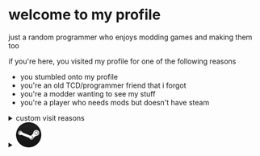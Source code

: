 # welcome to my profile

just a random programmer who enjoys modding games and making them too

if you're here, you visited my profile for one of the following reasons
- you stumbled onto my profile
- you're an old TCD/programmer friend that i forgot
- you're a modder wanting to see my stuff
- you're a player who needs mods but doesn't have steam

<details>
  <summary>custom visit reasons</summary>
  
  - you're a friend of mine needing to see unity code
  - be sure to send me custom reasons
  
</details>

<details>
  <summary><img src="cool.png" width="50"/></summary>
  [direct](https://steamcommunity.com/id/imc0rrupted))
</details>
